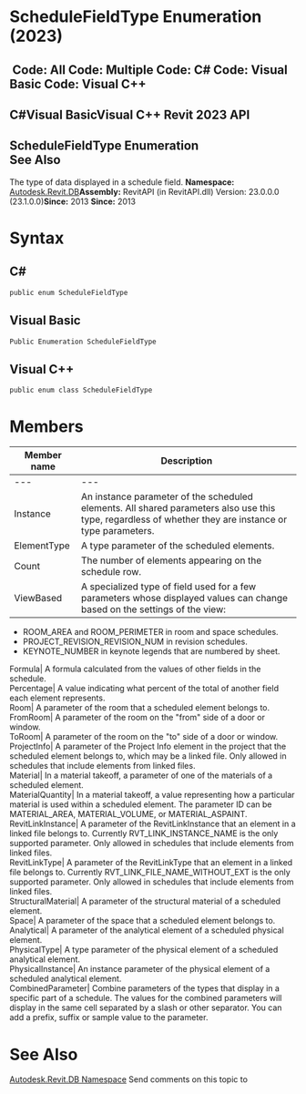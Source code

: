 # ScheduleFieldType Enumeration (2023)

﻿
 Code: All Code: Multiple Code: C# Code: Visual Basic Code: Visual C++   
---  
C#Visual BasicVisual C++
Revit 2023 API  
---  
ScheduleFieldType Enumeration  
See Also  
---  
The type of data displayed in a schedule field. 
**Namespace:** [Autodesk.Revit.DB](87546ba7-461b-c646-cbb1-2cb8f5bff8b2.md "Autodesk.Revit.DB Namespace")**Assembly:** RevitAPI (in RevitAPI.dll) Version: 23.0.0.0 (23.1.0.0)**Since:** 2013 **Since:** 2013 
# Syntax
C#  
---  
```text
public enum ScheduleFieldType
```
  
Visual Basic  
---  
```text
Public Enumeration ScheduleFieldType
```
  
Visual C++  
---  
```text
public enum class ScheduleFieldType
```
  
# Members
| Member name | Description |
| --- | --- |
| --- | --- |
| Instance | An instance parameter of the scheduled elements. All shared parameters also use this type, regardless of whether they are instance or type parameters. |
| ElementType | A type parameter of the scheduled elements. |
| Count | The number of elements appearing on the schedule row. |
| ViewBased | A specialized type of field used for a few parameters whose displayed values can change based on the settings of the view: |

  * ROOM_AREA and ROOM_PERIMETER in room and space schedules.
  * PROJECT_REVISION_REVISION_NUM in revision schedules.
  * KEYNOTE_NUMBER in keynote legends that are numbered by sheet.

  
Formula|  A formula calculated from the values of other fields in the schedule.   
Percentage|  A value indicating what percent of the total of another field each element represents.   
Room|  A parameter of the room that a scheduled element belongs to.   
FromRoom|  A parameter of the room on the "from" side of a door or window.   
ToRoom|  A parameter of the room on the "to" side of a door or window.   
ProjectInfo|  A parameter of the Project Info element in the project that the scheduled element belongs to, which may be a linked file. Only allowed in schedules that include elements from linked files.   
Material|  In a material takeoff, a parameter of one of the materials of a scheduled element.   
MaterialQuantity|  In a material takeoff, a value representing how a particular material is used within a scheduled element. The parameter ID can be MATERIAL_AREA, MATERIAL_VOLUME, or MATERIAL_ASPAINT.   
RevitLinkInstance|  A parameter of the RevitLinkInstance that an element in a linked file belongs to. Currently RVT_LINK_INSTANCE_NAME is the only supported parameter. Only allowed in schedules that include elements from linked files.   
RevitLinkType|  A parameter of the RevitLinkType that an element in a linked file belongs to. Currently RVT_LINK_FILE_NAME_WITHOUT_EXT is the only supported parameter. Only allowed in schedules that include elements from linked files.   
StructuralMaterial|  A parameter of the structural material of a scheduled element.   
Space|  A parameter of the space that a scheduled element belongs to.   
Analytical|  A parameter of the analytical element of a scheduled physical element.   
PhysicalType|  A type parameter of the physical element of a scheduled analytical element.   
PhysicalInstance|  An instance parameter of the physical element of a scheduled analytical element.   
CombinedParameter|  Combine parameters of the types that display in a specific part of a schedule. The values for the combined parameters will display in the same cell separated by a slash or other separator. You can add a prefix, suffix or sample value to the parameter.   
# See Also
[Autodesk.Revit.DB Namespace](87546ba7-461b-c646-cbb1-2cb8f5bff8b2.md "Autodesk.Revit.DB Namespace")
Send comments on this topic to 